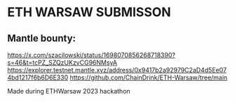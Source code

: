 # ETH WARSAW SUBMISSON


## Mantle bounty:
https://x.com/szacilowski/status/1698070856268718390?s=46&t=tcPZ_SZQzUKzvCG96NMsyA
https://explorer.testnet.mantle.xyz/address/0x9417b2a92979C2aD4d5Ee074bd1217f6b6D6E330
https://github.com/ChainDrink/ETH-Warsaw/tree/main

Made during ETHWarsaw 2023 hackathon